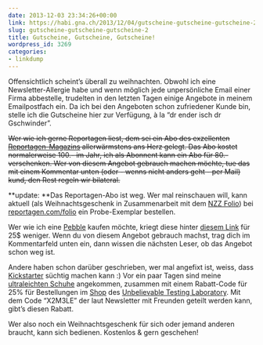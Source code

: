 ```yaml
---
date: 2013-12-03 23:34:26+00:00
link: https://habi.gna.ch/2013/12/04/gutscheine-gutscheine-gutscheine-2/
slug: gutscheine-gutscheine-gutscheine-2
title: Gutscheine, Gutscheine, Gutscheine!
wordpress_id: 3269
categories:
- linkdump
---
```


Offensichtlich scheint’s überall zu weihnachten. Obwohl ich eine Newsletter-Allergie habe und wenn möglich jede unpersönliche Email einer Firma abbestelle, trudelten in den letzten Tagen einige Angebote in meinem Emailpostfach ein. Da ich bei den Angeboten schon zufriedener Kunde bin, stelle ich die Gutscheine hier zur Verfügung, à la “dr ender isch dr Gschwinder”.




<del>Wer wie ich gerne Reportagen liest, dem sei ein Abo des exzellenten [Reportagen-Magazins](http://reportagen.com) allerwärmstens ans Herz gelegt. Das Abo kostet normalerweise 100.- im Jahr, ich als Abonnent kann ein Abo für 80.- verschenken. Wer von diesem Angebot gebrauch machen möchte, tue das mit einem Kommentar unten (oder - wenns nicht anders geht - per Mail) kund, den Rest regeln wir bilateral.</del>  



**update: **Das Reportagen-Abo ist weg. Wer mal reinschauen will, kann aktuell (als Weihnachtsgeschenk in Zusammenarbeit mit dem [NZZ Folio](http://folio.nzz.ch)) bei [reportagen.com/folio](http://reportagen.com/folio) ein Probe-Exemplar bestellen. 


Wer wie ich eine [Pebble](https://habi.gna.ch/?s=pebble) kaufen möchte, kriegt diese hinter [diesem Link](http://getpebble.us2.list-manage.com/track/click?u=dd6d54b0e22472d9f5004013a&id=0f8e4a221b&e=69b03ac3ce) für 25$ weniger. Wenn du von diesem Angebot gebrauch machst, trag dich im Kommentarfeld unten ein, dann wissen die nächsten Leser, ob das Angebot schon weg ist.




Andere haben schon darüber geschrieben, wer mal angefixt ist, weiss, dass [Kickstarter](http://www.kickstarter.com/profile/habi) süchtig machen kann :) Vor ein paar Tagen sind meine [ultraleichten Schuhe](http://www.kickstarter.com/projects/theutlab/light-wing-trainers-impossibly-light-tyvek-paper-s) angekommen, zusammen mit einem Rabatt-Code für 25% für Bestellungen im [Shop](https://shop.theutlab.com) des [Unbelievable Testing Laboratory](http://en.theutlab.com/web/). Mit dem Code “X2M3LE” der laut Newsletter mit Freunden geteilt werden kann, gibt’s diesen Rabatt.




Wer also noch ein Weihnachtsgeschenk für sich oder jemand anderen braucht, kann sich bedienen. Kostenlos & gern geschehen!
